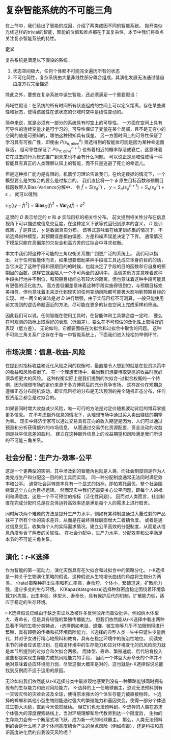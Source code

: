 # 复杂智能系统的不可能三角

在上节中，我们给出了智能的成因，介绍了两类成因不同的智能系统。
抛开类似光线这样的trivial的智能，智能的价值和难点都在于其复杂性，本节中我们将重点关注复杂智能系统的特性。

**定义**

复杂系统是满足以下假设的系统：

1. 状态空间极大，任何个体都不可能完全遍历所有的状态
2. 不可化简性，复杂系统由大量非线性部分耦合组成，其演化发展无法通过低自由度方程完全描述

除此之外，要想在复杂系统中诞生智能，还必须满足一个重要假设：

局域性假设：在系统的所有时间所有状态组成的空间上可以定义距离，存在某些属性和状态，使得该属性在该状态的邻域时空中是线性变动的。

简单来说，就是必须有一部分的系统具有时空上的可导性。
一方面在空间上具有可导性的连续变量才是可学习的，可导性保证了变量在某个局部，且不是无穷小的空间的值是可预知的，哪怕这种预知具有误差。
另一方面时间上的可导性保证了学习具有可推广性，即使由 $P(s_{\pi,alive}^n)$ 筛选得到的智能体可能是因为某种幸运而存活，
但可导性保证了 $P(s_{\pi,alive}^{n+1})$ 也有着相近的概率存活或衰亡，这意味着它在过去的行为模式推广到未来也不会有什么问题。
可以说正是局域性使得一种智能具有真正的人类理解认知上的智能，而不只是逃避了死亡的幸运儿。

但是这种推广能力是有限的，机器学习理论告诉我们，在给定数据的情况下，一个模型要么是欠拟合的要么是过拟合的。
我们直接将一个 $\phi$ 原生目标函数和预期目标函数带入Bias-Variance分解中，
令 $\hat{f}=S(s_{\phi}^n)$ ，
$y=S_{\pi}(s_{\phi}^{n+1})=S_{\pi}(s_{\phi}^{n})+\varepsilon$ ，
就可以得到:

$\mathbb{E}_D \left[ (y-\hat{f})^2 \right] = \mathbf{Bias}_D (\hat{f})^2 + \mathbf{Var}_D (\hat{f}) + \sigma^2$

这里的 $D$ 表示给定的 $\pi$ 和 $\phi$ 实际目标的相关性分布。
前文提到相关性分布在信息视角下可以描述成信息交互度，在这种定义下该等式回归到原本的含义， $D$ 是训练集， $\hat{f}$ 是算法， $y$ 是数据真实分布。
该等式意味着在给定训练集的情况下，不论选择何种模型，其预期误差都由偏差、方差和噪声误差决定了下界。
通常情况下模型只能在高偏差的欠拟合和高方差的过拟合中寻求权衡。

本文中我们将这种不可能的三角权衡关系推广到更广泛的系统上。
我们可以指出，对于任何智能体而言，如果想要借助某种手段或工具达成它本身的目的的话，
当它决定了这种手段和预期目的的时候，也就决定了手段的目的函数和它自身的预期目的函数，这样它就会陷入一个不可两全的困境中。
高偏差低方差意味着这种手段执行地并不到位，和预期目标间总有较大的距离，但也意味着这种手段可能具有更强的泛化能力。
高方差低偏差意味着这种手段实施得很到位，与预期目标完美相符，但也意味着未来泛化到现实的任何变动风险都可能极大影响到预期目标的实现。
唯一两全的做法是对 $D$ 进行增强，由于实际目标不可测算，一般只能使用前文提到的逆否命题逼近的方法，尽可能在更多的状态空间上完成采样和筛选。

因此我们可以说，任何智能在使用工具时，在智能体和工具耦合度一定时，
要么在可观测的指标上取得好的表现（低偏差），要么在不可预估的泛化性上取得好的表现（低方差）。
无论如何，它都要面临在欠拟合和过拟合中取舍的问题。
这种不可能三角关系广泛存在于每一中智能系统上，下面我们进入轻松的举例环节。


## 市场决策：信息-收益-风险

在提到对指标收益和泛化风险之间的权衡时，最直接令人想到的就是在投资决策中的收益和风险权衡了。
在一个理想市场中，每当我们想要博取更高的收益时就必须承担更大的风险。
这种权衡实际上是我们提到的欠拟合-过拟合权衡的一个特例，因为理想市场的定价来源于多方博弈后的充分竞争市场，
这样定价在短期总遵循正态分布随机波动，即实际目标的分布是无法预测的完全随机正态分布，任何投资组合都会是过拟合的。

如果要同时增大收益减少风险，唯一可行的方法是对定价随机波动背后的博弈掌握更多信息。
在不考虑额外信息的情况下，从理想市场中通过买入卖出赚钱的期望为零。
现实中经济学家可以通过交易具有正向的收入期望是因为，人们可以通过预测和分析获得额外的市场信息，
从而通过交易优化资源配置，资金流动的收益则是抹平信息差的盈利。
建立在这种额外信息上的收益期望和风险满足我们所说的不可能三角关系。


## 社会分配：生产力-效率-公平

这是一个更典型的实例，其中涉及到的智能角色就是人类，而社会制度则是作为人类完成生产和分配这一目的的工具而实现。
同一种分配制度通常无法同时满足效率和公平。
通常社会运转效率具有一个显式的指标，即帕累托最优，整个社会围绕着这个方向为目标运转。
然而现实中我们还需要关心公平问题，即每个人的福利和满意度，这是一个不可预估的指标（泛化性问题）。
因而对人类而言，社会制度在完成分配时总是在总体运转高效率还是满足每个人的需求上进行取舍。

同时解决两个难题的方法是提升生产力水平，例如有某种制度通过大量过剩的产品抹平了所有个体的需求差异，从而是在最终目标层面增大二者耦合度。
或者是通过信息交互，收集每个人的实际需求情况，建立公平高效的分配制度，从而是从信息角度弥合了两者的关联性。
在社会分配中，生产力水平、分配效率和公平满足本节的不可能三角关系。


## 演化：r-K选择

作为智能的第一驱动力，演化天然具有在欠拟合和过拟合中的策略分化。
r-K选择是一种关于生物演化策略的假说，这种假说从生物增长曲线的角度将生物分为两类。
r(rate)策略种群出生率和死亡率高，寿命短、个体小，繁殖迅速，扩散能力强，适应多变的生存环境。
K(Kapazitätsgrenze)选择种群密度稳定围绕着环境承载力K周围，出生率低、体型大、寿命长，具有保护后代的机制，扩散能力低，适应于稳定的生存环境。

r-K选择假说已经由于缺乏实证以及被许多反例驳斥而备受批评，例如树木体型大、寿命长，但是具有较强的繁殖传播能力。
但我们依然能从r-K选择中看出两种显著不同的生物分类特点，
r选择例如老鼠、蟑螂、微生物等几乎不加限制得进行繁殖，具有超强的传播和抗环境风险能力。
K选择的典型人类一生中只诞生少量后代，并对子女进行精心地照料和教育，具有在稳定环境中的统治性地位。
阅读完本节的读者应该意识到，在稳定环境中的生存能力和应对环境变化的抗风险能力就是本节所提到的过拟合和欠拟合两极。
而体型、寿命、繁殖速度、后代培育投入这些都是实现生存能力或抗风险能力的手段，
因而一个体型大寿命长的个体并不绝对意味着适应环境能力弱，尽管这很大概率是对的，这也就是r-K选择假说总能找到反例而不适于运用的原因。

无论如何我们依然能从r-K选择分类中最直观地感受到没有一种策略能够同时拥有现有的生存能力和应对风险能力。
K-选择的上一任地球霸主，恐龙无法预料到有一天毁灭性的灾难会波及全球，使得原本强大的个体生存能力被直接粉碎。
r-选择的蟑螂和其他小型生物则能通过强大的繁殖能力和基因突变，使得一部分个体通过生物大灭绝，直到今天依然延续。
但它们也无法预料到，K-选择的人类在追求个体强大的深度搜索路线上，当对环境理解和后代教育到达一个限度后，
生物的生存能力会有一个断层式地飞跃，成为新一代的地球霸主。
那么，人类无法预料到的会是什么呢？是个体间高度耦合产生的单点风险（例如病毒），还是科技和意识高度进化后的自我毁灭风险呢？
